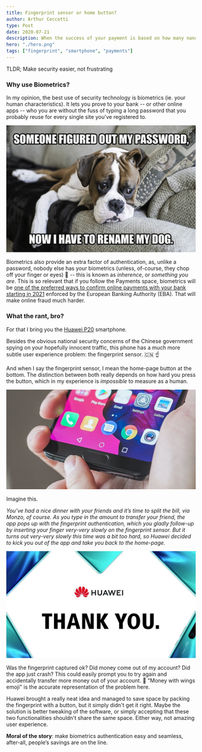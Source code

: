 ```yaml
---
title: Fingerprint sensor or home button?
author: Arthur Ceccotti
type: Post
date: 2020-07-21
description: When the success of your payment is based on how many nanometers your finger pressed a button 
hero: "./hero.png"
tags: ["fingerprint", "smartphone", "payments"]
---
```

TLDR; Make security easier, not frustrating

### Why use Biometrics?
In my opinion, the best use of security technology is biometrics (ie. your human characteristics). It lets you prove to your bank -- or other online apps -- who you are without the fuss of typing a long password that you probably reuse for every single site you’ve registered to.

<img src="dogo.png" alt="Someone figured out my password, now I have to rename my dog" width="600"/>


Biometrics also provide an extra factor of authentication, as, unlike a password, nobody else has your biometrics (unless, of-course, they chop off your finger or eyes) 😬 -- this is known as *inherence*, or *something you are*. This is so relevant that if you follow the Payments space, biometrics will be [one of the preferred ways to confirm online payments with your bank starting in 2021](https://www.biometricupdate.com/201910/how-behavioral-biometrics-can-ensure-compliance-with-psd2-and-any-regulation-that-impacts-customer-data-protection) enforced by the European Banking Authority (EBA). That will make online fraud much harder.

### What the rant, bro?

For that I bring you the [Huawei P20](https://www.amazon.co.uk/Huawei-5-8-Inch-FullView-Smartphone-Headphones-Black/dp/B07C7FDWP8) smartphone. 

Besides the obvious national security concerns of the Chinese government spying on your hopefully innocent traffic, this phone has a much more subtle user experience problem: the fingerprint sensor. 🇨🇳 ☝️

And when I say the fingerprint sensor, I mean the home-page button at the bottom. The distinction between both really depends on how hard you press the button, which in my experience is *impossible* to measure as a human.

<img src="huawei-fingerprint.jpeg" alt="Huawei phone" width="600"/>

Imagine this.

_You’ve had a nice dinner with your friends and it’s time to split the bill, via Monzo, of course.
As you type in the amount to transfer your friend, the app pops up with the fingerprint authentication, which you gladly follow-up by inserting your finger very-very slowly on the fingerprint sensor.
But it turns out very-very slowly this time was a bit too hard, so Huawei decided to kick you out of the app and take you back to the home-page._

<img src="thanks-huawei.jpeg" alt="Thank you Huawei!" width="600"/>

Was the fingerprint captured ok? Did money come out of my account? Did the app just crash? This could easily prompt you to try again and accidentally transfer more money out of your account. 💸
"Money with wings emoji" is the accurate representation of the problem here.

Huawei brought a really neat idea and managed to save space by packing the fingerprint with a button, but it simply didn't get it right. Maybe the solution is better tweaking of the software, or simply accepting that these two functionalities shouldn't share the same space. Either way, not amazing user experience. 

**Moral of the story**: make biometrics authentication easy and seamless, after-all, people’s savings are on the line.
